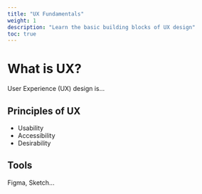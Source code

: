 ```yaml
---
title: "UX Fundamentals"
weight: 1
description: "Learn the basic building blocks of UX design"
toc: true
---
```


# What is UX?

User Experience (UX) design is...

## Principles of UX

- Usability
- Accessibility
- Desirability

## Tools

Figma, Sketch...

